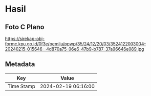 # Hasil

## Foto C Plano

https://sirekap-obj-formc.kpu.go.id/0f3e/pemilu/ppwp/35/24/12/20/03/3524122003004-20240215-015646--4d870a75-06e6-47b9-b787-37a96646e089.jpg


## Metadata

| Key        | Value               |
| ---------- | ------------------- |
| Time Stamp | 2024-02-19 06:16:00 |



